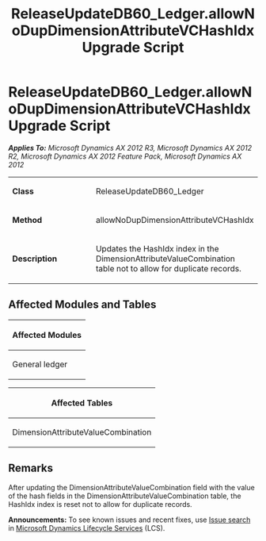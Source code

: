 ﻿---
title: ReleaseUpdateDB60_Ledger.allowNoDupDimensionAttributeVCHashIdx Upgrade Script
TOCTitle: ReleaseUpdateDB60_Ledger.allowNoDupDimensionAttributeVCHashIdx Upgrade Script
ms:assetid: 6d924edf-de42-cbaa-58f8-097b51b3189d
ms:mtpsurl: https://msdn.microsoft.com/en-us/library/JJ685730(v=AX.60)
ms:contentKeyID: 49708931
ms.date: 05/18/2015
mtps_version: v=AX.60
---

# ReleaseUpdateDB60\_Ledger.allowNoDupDimensionAttributeVCHashIdx Upgrade Script 


_**Applies To:** Microsoft Dynamics AX 2012 R3, Microsoft Dynamics AX 2012 R2, Microsoft Dynamics AX 2012 Feature Pack, Microsoft Dynamics AX 2012_

<table>
<colgroup>
<col style="width: 50%" />
<col style="width: 50%" />
</colgroup>
<tbody>
<tr class="odd">
<td><p><strong>Class</strong></p></td>
<td><p>ReleaseUpdateDB60_Ledger</p></td>
</tr>
<tr class="even">
<td><p><strong>Method</strong></p></td>
<td><p>allowNoDupDimensionAttributeVCHashIdx</p></td>
</tr>
<tr class="odd">
<td><p><strong>Description</strong></p></td>
<td><p>Updates the HashIdx index in the DimensionAttributeValueCombination table not to allow for duplicate records.</p></td>
</tr>
</tbody>
</table>


## Affected Modules and Tables

<table>
<colgroup>
<col style="width: 100%" />
</colgroup>
<thead>
<tr class="header">
<th><p>Affected Modules</p></th>
</tr>
</thead>
<tbody>
<tr class="odd">
<td><p>General ledger</p></td>
</tr>
</tbody>
</table>


<table>
<colgroup>
<col style="width: 100%" />
</colgroup>
<thead>
<tr class="header">
<th><p>Affected Tables</p></th>
</tr>
</thead>
<tbody>
<tr class="odd">
<td><p>DimensionAttributeValueCombination</p></td>
</tr>
</tbody>
</table>


## Remarks

After updating the DimensionAttributeValueCombination field with the value of the hash fields in the DimensionAttributeValueCombination table, the HashIdx index is reset not to allow for duplicate records.

  
**Announcements:** To see known issues and recent fixes, use [Issue search](http://go.microsoft.com/fwlink/?linkid=389258) in [Microsoft Dynamics Lifecycle Services](http://go.microsoft.com/fwlink/?linkid=306505) (LCS).

